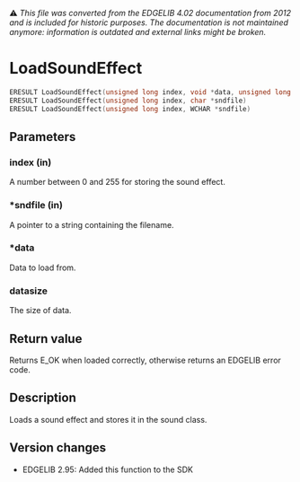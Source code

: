 :warning: _This file was converted from the EDGELIB 4.02 documentation from 2012 and is included for historic purposes. The documentation is not maintained anymore: information is outdated and external links might be broken._

# LoadSoundEffect


```c++
ERESULT LoadSoundEffect(unsigned long index, void *data, unsigned long datasize) 
ERESULT LoadSoundEffect(unsigned long index, char *sndfile) 
ERESULT LoadSoundEffect(unsigned long index, WCHAR *sndfile)
```

## Parameters
### index (in)
A number between 0 and 255 for storing the sound effect.

### *sndfile (in)
A pointer to a string containing the filename.

### *data
Data to load from.

### datasize
The size of data.

## Return value
Returns E_OK when loaded correctly, otherwise returns an EDGELIB error code.

## Description
Loads a sound effect and stores it in the sound class.

## Version changes
- EDGELIB 2.95: Added this function to the SDK

